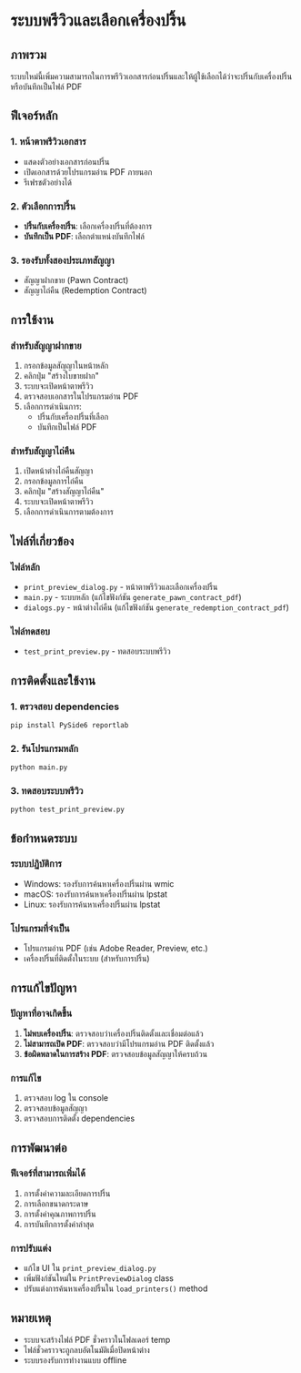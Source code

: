 # ระบบพรีวิวและเลือกเครื่องปริ้น

## ภาพรวม
ระบบใหม่นี้เพิ่มความสามารถในการพรีวิวเอกสารก่อนปริ้นและให้ผู้ใช้เลือกได้ว่าจะปริ้นกับเครื่องปริ้นหรือบันทึกเป็นไฟล์ PDF

## ฟีเจอร์หลัก

### 1. หน้าตาพรีวิวเอกสาร
- แสดงตัวอย่างเอกสารก่อนปริ้น
- เปิดเอกสารด้วยโปรแกรมอ่าน PDF ภายนอก
- รีเฟรชตัวอย่างได้

### 2. ตัวเลือกการปริ้น
- **ปริ้นกับเครื่องปริ้น**: เลือกเครื่องปริ้นที่ต้องการ
- **บันทึกเป็น PDF**: เลือกตำแหน่งบันทึกไฟล์

### 3. รองรับทั้งสองประเภทสัญญา
- สัญญาฝากขาย (Pawn Contract)
- สัญญาไถ่คืน (Redemption Contract)

## การใช้งาน

### สำหรับสัญญาฝากขาย
1. กรอกข้อมูลสัญญาในหน้าหลัก
2. คลิกปุ่ม "สร้างใบขายฝาก"
3. ระบบจะเปิดหน้าตาพรีวิว
4. ตรวจสอบเอกสารในโปรแกรมอ่าน PDF
5. เลือกการดำเนินการ:
   - ปริ้นกับเครื่องปริ้นที่เลือก
   - บันทึกเป็นไฟล์ PDF

### สำหรับสัญญาไถ่คืน
1. เปิดหน้าต่างไถ่คืนสัญญา
2. กรอกข้อมูลการไถ่คืน
3. คลิกปุ่ม "สร้างสัญญาไถ่คืน"
4. ระบบจะเปิดหน้าตาพรีวิว
5. เลือกการดำเนินการตามต้องการ

## ไฟล์ที่เกี่ยวข้อง

### ไฟล์หลัก
- `print_preview_dialog.py` - หน้าตาพรีวิวและเลือกเครื่องปริ้น
- `main.py` - ระบบหลัก (แก้ไขฟังก์ชัน `generate_pawn_contract_pdf`)
- `dialogs.py` - หน้าต่างไถ่คืน (แก้ไขฟังก์ชัน `generate_redemption_contract_pdf`)

### ไฟล์ทดสอบ
- `test_print_preview.py` - ทดสอบระบบพรีวิว

## การติดตั้งและใช้งาน

### 1. ตรวจสอบ dependencies
```bash
pip install PySide6 reportlab
```

### 2. รันโปรแกรมหลัก
```bash
python main.py
```

### 3. ทดสอบระบบพรีวิว
```bash
python test_print_preview.py
```

## ข้อกำหนดระบบ

### ระบบปฏิบัติการ
- Windows: รองรับการค้นหาเครื่องปริ้นผ่าน wmic
- macOS: รองรับการค้นหาเครื่องปริ้นผ่าน lpstat
- Linux: รองรับการค้นหาเครื่องปริ้นผ่าน lpstat

### โปรแกรมที่จำเป็น
- โปรแกรมอ่าน PDF (เช่น Adobe Reader, Preview, etc.)
- เครื่องปริ้นที่ติดตั้งในระบบ (สำหรับการปริ้น)

## การแก้ไขปัญหา

### ปัญหาที่อาจเกิดขึ้น
1. **ไม่พบเครื่องปริ้น**: ตรวจสอบว่าเครื่องปริ้นติดตั้งและเชื่อมต่อแล้ว
2. **ไม่สามารถเปิด PDF**: ตรวจสอบว่ามีโปรแกรมอ่าน PDF ติดตั้งแล้ว
3. **ข้อผิดพลาดในการสร้าง PDF**: ตรวจสอบข้อมูลสัญญาให้ครบถ้วน

### การแก้ไข
1. ตรวจสอบ log ใน console
2. ตรวจสอบข้อมูลสัญญา
3. ตรวจสอบการติดตั้ง dependencies

## การพัฒนาต่อ

### ฟีเจอร์ที่สามารถเพิ่มได้
1. การตั้งค่าความละเอียดการปริ้น
2. การเลือกขนาดกระดาษ
3. การตั้งค่าคุณภาพการปริ้น
4. การบันทึกการตั้งค่าล่าสุด

### การปรับแต่ง
- แก้ไข UI ใน `print_preview_dialog.py`
- เพิ่มฟังก์ชันใหม่ใน `PrintPreviewDialog` class
- ปรับแต่งการค้นหาเครื่องปริ้นใน `load_printers()` method

## หมายเหตุ
- ระบบจะสร้างไฟล์ PDF ชั่วคราวในโฟลเดอร์ temp
- ไฟล์ชั่วคราวจะถูกลบอัตโนมัติเมื่อปิดหน้าต่าง
- ระบบรองรับการทำงานแบบ offline
